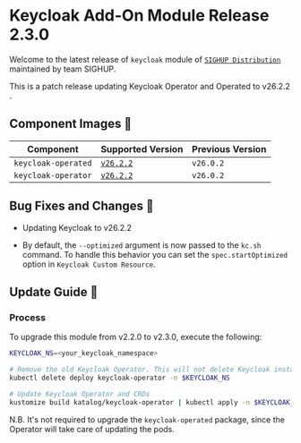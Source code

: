 # Keycloak Add-On Module Release 2.3.0

Welcome to the latest release of `keycloak` module of [`SIGHUP Distribution`](https://github.com/sighupio/fury-distribution) maintained by team SIGHUP.

This is a patch release updating Keycloak Operator and Operated to v26.2.2 .

## Component Images 🚢

| Component               | Supported Version                                                                                   | Previous Version |
| ----------------------- | --------------------------------------------------------------------------------------------------- | ---------------- |
| `keycloak-operated`     | [`v26.2.2`](https://github.com/keycloak/keycloak/releases/tag/26.2.2)                               | `v26.0.2`      |
| `keycloak-operator`     | [`v26.2.2`](https://github.com/keycloak/keycloak-k8s-resources/releases/tag/26.2.2)                 | `v26.0.2`      |

## Bug Fixes and Changes 🐛

- Updating Keycloak to v26.2.2

- By default, the `--optimized` argument is now passed to the `kc.sh` command. To handle this behavior you can set the `spec.startOptimized` option in `Keycloak Custom Resource`.

## Update Guide 🦮

### Process

To upgrade this module from v2.2.0 to v2.3.0, execute the following:

```bash
KEYCLOAK_NS=<your_keycloak_namespace>

# Remove the old Keycloak Operator. This will not delete Keycloak instances.
kubectl delete deploy keycloak-operator -n $KEYCLOAK_NS

# Update Keycloak Operator and CRDs
kustomize build katalog/keycloak-operator | kubectl apply -n $KEYCLOAK_NS -f - 

```

N.B. It's not required to upgrade the `keycloak-operated` package, since the Operator will take care of updating the pods.
